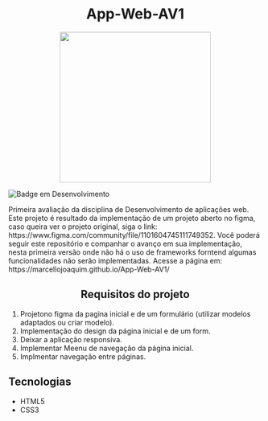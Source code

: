 <h1 align='center'> App-Web-AV1</h1>
<p align='center'>
<img align='center' src="https://github.com/marcellojoaquim/App-Web-AV1/assets/86138501/f9aefaf7-1901-473f-ae53-f860b5394612" width="300" />
</p>

![Badge em Desenvolvimento](http://img.shields.io/static/v1?label=STATUS&message=CONCLUIDO&color=GREEN&style=for-the-badge)

<p>
  Primeira avaliação da disciplina de Desenvolvimento de aplicações web. Este projeto é resultado da implementação de um projeto aberto no figma,
  caso queira ver o projeto original, siga o link: https://www.figma.com/community/file/1101604745111749352.
  Você poderá seguir este repositório e companhar o avanço em sua implementação, nesta primeira versão onde não há o uso de frameworks forntend algumas funcionalidades não serão implementadas.
  Acesse a página em: https://marcellojoaquim.github.io/App-Web-AV1/
</p>
<h2 align='center'> Requisitos do projeto </h2>

1. Projetono figma da pagina inicial e de um formulário (utilizar modelos adaptados
ou criar modelo).
2. Implementação do design da página inicial e de um form.
3. Deixar a aplicação responsiva.
4. Implementar Meenu de navegação da página inicial.
5. Implmentar navegação entre páginas.

<h2> Tecnologias </h2>

- HTML5
- CSS3
